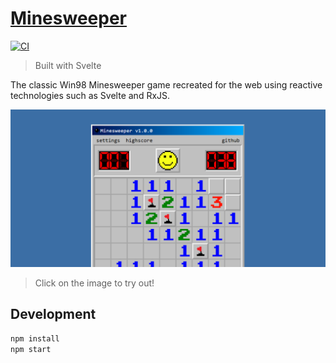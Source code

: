 # [Minesweeper](https://alexaegis.github.io/svelte-minesweeper/)

[![CI](https://github.com/AlexAegis/svelte-minesweeper/workflows/CI/badge.svg)](https://github.com/AlexAegis/svelte-minesweeper/actions?query=workflow%3ALint)

> Built with Svelte

The classic Win98 Minesweeper game recreated for the web using reactive
technologies such as Svelte and RxJS.

[![Preview](./docs/minesweeper-preview.png)](https://alexaegis.github.io/svelte-minesweeper/)

> Click on the image to try out!

## Development

```sh
npm install
npm start
```
